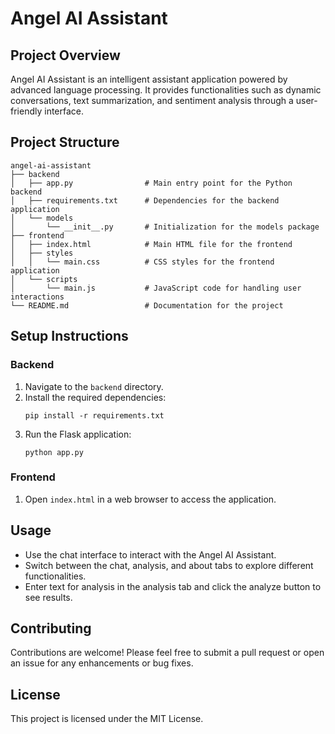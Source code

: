 # Angel AI Assistant

## Project Overview
Angel AI Assistant is an intelligent assistant application powered by advanced language processing. It provides functionalities such as dynamic conversations, text summarization, and sentiment analysis through a user-friendly interface.

## Project Structure
```
angel-ai-assistant
├── backend
│   ├── app.py                # Main entry point for the Python backend
│   ├── requirements.txt      # Dependencies for the backend application
│   └── models
│       └── __init__.py       # Initialization for the models package
├── frontend
│   ├── index.html            # Main HTML file for the frontend
│   ├── styles
│   │   └── main.css          # CSS styles for the frontend application
│   └── scripts
│       └── main.js           # JavaScript code for handling user interactions
└── README.md                 # Documentation for the project
```

## Setup Instructions

### Backend
1. Navigate to the `backend` directory.
2. Install the required dependencies:
   ```
   pip install -r requirements.txt
   ```
3. Run the Flask application:
   ```
   python app.py
   ```

### Frontend
1. Open `index.html` in a web browser to access the application.

## Usage
- Use the chat interface to interact with the Angel AI Assistant.
- Switch between the chat, analysis, and about tabs to explore different functionalities.
- Enter text for analysis in the analysis tab and click the analyze button to see results.

## Contributing
Contributions are welcome! Please feel free to submit a pull request or open an issue for any enhancements or bug fixes.

## License
This project is licensed under the MIT License.